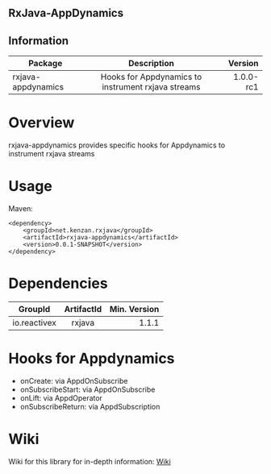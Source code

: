 ## RxJava-AppDynamics


## Information
| Package       | Description   | Version|
| ------------- |:-------------:| ------:|
| rxjava-appdynamics| Hooks for Appdynamics to instrument rxjava streams | 1.0.0-rc1 |

# Overview
rxjava-appdynamics provides specific hooks for Appdynamics to instrument rxjava streams
# Usage
Maven:

```
<dependency>    
    <groupId>net.kenzan.rxjava</groupId>
	<artifactId>rxjava-appdynamics</artifactId>
	<version>0.0.1-SNAPSHOT</version>
</dependency> 
```
# Dependencies
| GroupId   | ArtifactId    | Min. Version |
| --------- |:-------------:| ------------:|
| io.reactivex |  rxjava   |  1.1.1  |

# Hooks for Appdynamics
- onCreate: via AppdOnSubscribe
- onSubscribeStart: via AppdOnSubscribe
- onLift: via AppdOperator
- onSubscribeReturn: via AppdSubscription

# Wiki
Wiki for this library for in-depth information: [Wiki](https://github.com/kenzanmedia/rxjava-appdynamics/wiki)